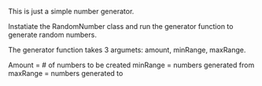 This is just a simple number generator.

Instatiate the RandomNumber class and run the generator function to generate random numbers.

The generator function takes 3 argumets: amount, minRange, maxRange.

Amount = # of numbers to be created
minRange = numbers generated from
maxRange = numbers generated to
